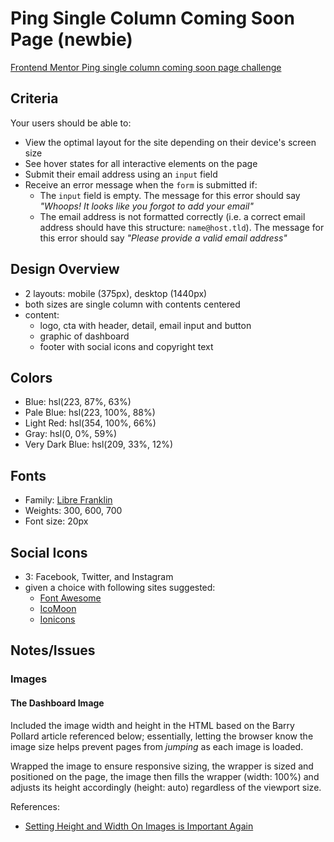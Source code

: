# Ping Single Column Coming Soon Page (newbie)

[Frontend Mentor Ping single column coming soon page challenge](https://www.frontendmentor.io/challenges/ping-single-column-coming-soon-page-5cadd051fec04111f7b848da)

## Criteria

Your users should be able to:

- View the optimal layout for the site depending on their device's screen size
- See hover states for all interactive elements on the page
- Submit their email address using an `input` field
- Receive an error message when the `form` is submitted if:
  - The `input` field is empty. The message for this error should say _"Whoops!
    It looks like you forgot to add your email"_
  - The email address is not formatted correctly (i.e. a correct email address
    should have this structure: `name@host.tld`). The message for this error
    should say _"Please provide a valid email address"_

## Design Overview

- 2 layouts: mobile (375px), desktop (1440px)
- both sizes are single column with contents centered
- content:
  - logo, cta with header, detail, email input and button
  - graphic of dashboard
  - footer with social icons and copyright text

## Colors

- Blue: hsl(223, 87%, 63%)
- Pale Blue: hsl(223, 100%, 88%)
- Light Red: hsl(354, 100%, 66%)
- Gray: hsl(0, 0%, 59%)
- Very Dark Blue: hsl(209, 33%, 12%)

## Fonts

- Family: [Libre Franklin](https://fonts.google.com/specimen/Libre+Franklin)
- Weights: 300, 600, 700
- Font size: 20px

## Social Icons

- 3: Facebook, Twitter, and Instagram
- given a choice with following sites suggested:
  - [Font Awesome](https://fontawesome.com)
  - [IcoMoon](https://icomoon.io)
  - [Ionicons](https://ionicons.com)

## Notes/Issues

### Images

#### The Dashboard Image

Included the image width and height in the HTML based on the Barry Pollard
article referenced below; essentially, letting the browser know the image size
helps prevent pages from _jumping_ as each image is loaded.

Wrapped the image to ensure responsive sizing, the wrapper is sized and
positioned on the page, the image then fills the wrapper (width: 100%) and
adjusts its height accordingly (height: auto) regardless of the viewport size.

References:

- [Setting Height and Width On Images is Important Again](https://www.smashingmagazine.com/2020/03/setting-height-width-images-important-again/)
